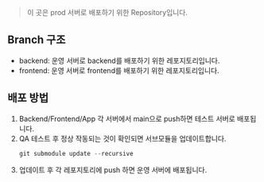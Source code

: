 > 이 곳은 prod 서버로 배포하기 위한 Repository입니다.
> 

## Branch 구조

- backend: 운영 서버로 backend를 배포하기 위한 레포지토리입니다.
- frontend: 운영 서버로 frontend를 배포하기 위한 레포지토리입니다.

## 배포 방법

1. Backend/Frontend/App 각 서버에서 main으로 push하면 테스트 서버로 배포됩니다.
2. QA 테스트 후 정상 작동되는 것이 확인되면 서브모듈을 업데이트합니다.
    ```java
    git submodule update --recursive
    ```
3. 업데이트 후 각 레포지토리에 push 하면 운영 서버에 배포됩니다.